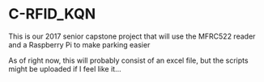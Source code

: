 # C-RFID_KQN
This is our 2017 senior capstone project that will use the MFRC522 reader and a Raspberry Pi to make parking easier

As of right now, this will probably consist of an excel file, but the scripts might be uploaded if I feel like it...
